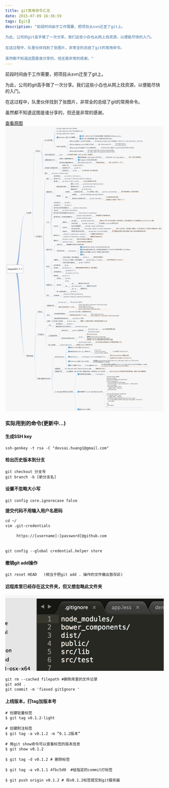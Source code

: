 ```yaml
---
title: git常用命令汇总
date: 2015-07-09 16:36:59
tags: [git]
description: "前段时间由于工作需要，把项目从svn迁至了git上。

为此，公司的git高手做了一次分享。我们这些小白也从网上找资源，以便能尽快的入门。

在这过程中，队里伙伴找到了张图片，非常全的总结了git的常用命令。

虽然都不知道这图是谁分享的，但还是非常的感谢。"
---
```


前段时间由于工作需要，把项目从svn迁至了git上。

为此，公司的git高手做了一次分享。我们这些小白也从网上找资源，以便能尽快的入门。

在这过程中，队里伙伴找到了张图片，非常全的总结了git的常用命令。

虽然都不知道这图是谁分享的，但还是非常的感谢。

<a href="/images/2015/08/2010072023345292.png" target="_blank">查看原图</a>
![](/images/2015/08/2010072023345292.png)

### 实际用到的命令(更新中...)


#### **生成SSH key**
```
ssh-genkey -t rsa -C "devsai.huang1@gmail.com"
```


#### **检出历史版本到分支**
```
git checkout 分支号
git branch -b [新分支名]

```
#### **设置不忽略大小写**
  `git config core.ignorecase false`

**提交代码不用输入用户名密码**
```
cd ~/  
vim .git-credentials

     https://[username]:[password]@github.com


git config --global credential.helper store
```

#### **撤销git add操作**

```
git reset HEAD   (相当于把git add . 操作的文件撤出暂存区)
```

#### **远程库里已经存在这文件夹，但又想忽略此文件夹**

![](/images/gitignore.png)

```
git rm --cached filepath #删除库里的文件记录
git add .
git commit -m 'fiexed gitIgnore '
```

#### 上线版本，打tag加版本号

```
# 创建轻量标签
$ git tag v0.1.2-light

# 创建附注标签
$ git tag -a v0.1.2 -m “0.1.2版本”

# 用git show命令可以查看标签的版本信息
$ git show v0.1.2

$ git tag -d v0.1.2 # 删除标签

$ git tag -a v0.1.1 4fbc5d0  #给指定的commit打标签 

$ git push origin v0.1.2 # 将v0.1.2标签提交到git服务器
```

